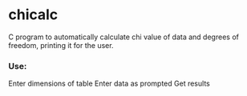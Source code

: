 # chicalc

C program to automatically calculate chi value of data and degrees of freedom, printing it for the user.

### Use:
Enter dimensions of table
Enter data as prompted
Get results